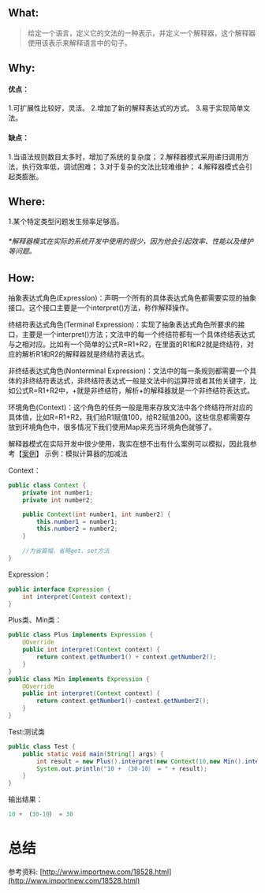 ## What:
>给定一个语言，定义它的文法的一种表示，并定义一个解释器，这个解释器使用该表示来解释语言中的句子。


## Why:
#### 优点：
1.可扩展性比较好，灵活。
2.增加了新的解释表达式的方式。
3.易于实现简单文法。

#### 缺点：
1.当语法规则数目太多时，增加了系统的复杂度；
2.解释器模式采用递归调用方法，执行效率低，调试困难；
3.对于复杂的文法比较难维护；
4.解释器模式会引起类膨胀。

## Where:
1.某个特定类型问题发生频率足够高。


###### *解释器模式在实际的系统开发中使用的很少，因为他会引起效率、性能以及维护等问题。

## How:
抽象表达式角色(Expression)：声明一个所有的具体表达式角色都需要实现的抽象接口。这个接口主要是一个interpret()方法，称作解释操作。

终结符表达式角色(Terminal Expression)：实现了抽象表达式角色所要求的接口，主要是一个interpret()方法；文法中的每一个终结符都有一个具体终结表达式与之相对应。比如有一个简单的公式R=R1+R2，在里面的R1和R2就是终结符，对应的解析R1和R2的解释器就是终结符表达式。

非终结表达式角色(Nonterminal Expression)：文法中的每一条规则都需要一个具体的非终结符表达式，非终结符表达式一般是文法中的运算符或者其他关键字，比如公式R=R1+R2中，+就是非终结符，解析+的解释器就是一个非终结符表达式。

环境角色(Context)：这个角色的任务一般是用来存放文法中各个终结符所对应的具体值，比如R=R1+R2，我们给R1赋值100，给R2赋值200。这些信息都需要存放到环境角色中，很多情况下我们使用Map来充当环境角色就够了。

解释器模式在实际开发中很少使用，我实在想不出有什么案例可以模拟，因此我参考【[案例](http://www.importnew.com/18528.html)】
示例：模拟计算器的加减法

Context：
```java
public class Context {
    private int number1;
    private int number2;

    public Context(int number1, int number2) {
        this.number1 = number1;
        this.number2 = number2;
    }
   
    //为省篇幅，省略get、set方法
}
```
Expression：
```java
public interface Expression {
    int interpret(Context context);
}
```
Plus类、Min类：
```java
public class Plus implements Expression {
    @Override
    public int interpret(Context context) {
        return context.getNumber1() + context.getNumber2();
    }
}
public class Min implements Expression {
    @Override
    public int interpret(Context context) {
        return context.getNumber1()-context.getNumber2();
    }
}
```
Test:测试类
```java
public class Test {
    public static void main(String[] args) {
        int result = new Plus().interpret(new Context(10,new Min().interpret(new Context(30,10))));
        System.out.println("10 + （30-10） = " + result);
    }
}

```
输出结果：
```java
10 + （30-10） = 30
```

# 总结

参考资料:
[http://www.importnew.com/18528.html](http://www.importnew.com/18528.html)